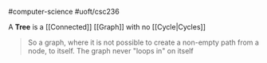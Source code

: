 #computer-science 
#uoft/csc236 

A **Tree** is a [[Connected]] [[Graph]] with no [[Cycle|Cycles]]

> So a graph, where it is not possible to create a non-empty path from a node, to itself. 
> The graph never "loops in" on itself